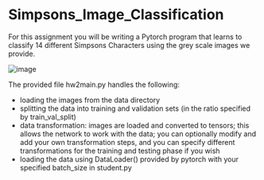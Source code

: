 # Simpsons_Image_Classification
For this assignment you will be writing a Pytorch program that learns to classify 14 different Simpsons Characters using the grey scale images we provide.

![image](https://user-images.githubusercontent.com/43845085/130785055-c6fd9a37-9164-4ef9-9be9-ccd55094053f.png)

The provided file hw2main.py handles the following:
- loading the images from the data directory
- splitting the data into training and validation sets (in the ratio specified by train_val_split) 
- data transformation: images are loaded and converted to tensors; this allows the network to work with the data; you can optionally modify and add your own transformation steps, and you can specify different transformations for the training and testing phase if you wish
- loading the data using DataLoader() provided by pytorch with your specified batch_size in student.py
